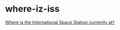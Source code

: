 # where-iz-iss
[Where is the International Space Station currently at?](https://where-iz-iss.pages.dev/)
